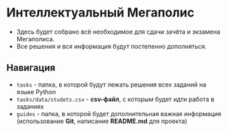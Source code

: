 # Интеллектуальный Мегаполис

- Здесь будет собрано всё необходимое для сдачи зачёта и экзамена Мегаполиса.
- Все решения и вся информация будут постепенно дополняться.

## Навигация

- `tasks` - папка, в которой будут лежать решения всех заданий на языке Python
- `tasks/data/studets.csv` - **csv-файл**, с которым будет идти работа в заданиях
- `guides` - папка, в которой будет дополнительная важная информация (использование **Git**, написание **README.md** для проекта)
